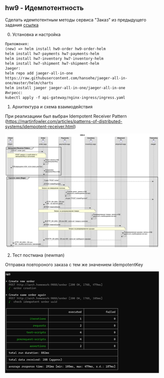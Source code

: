 ## hw9 - Идемпотентность
Сделать идемпотентным методы сервиса "Заказ" из предыдущего задания 
[ссылка](https://github.com/korolevt/otus_microservices_2023/blob/main/hw7/README.md)

0. Установка и настройка
```
Приложения:
(new) => helm install hw9-order hw9-order-helm
helm install hw7-payments hw7-payments-helm
helm install hw7-inventory hw7-inventory-helm
helm install hw7-shipment hw7-shipment-helm
Jaeger:
helm repo add jaeger-all-in-one https://raw.githubusercontent.com/hansehe/jaeger-all-in-one/master/helm/charts
helm install jaeger jaeger-all-in-one/jaeger-all-in-one
Ингресс:
kubectl apply -f api-gateway/nginx-ingress/ingress.yaml
```

1. Архитектура и схема взаимодействия
   
При реализациии был выбран Idempotent Receiver Pattern
(https://martinfowler.com/articles/patterns-of-distributed-systems/idempotent-receiver.html)


![скриншот](pic/schema.jpg)


2. Тест постмана (newman)

Отправка повтороного заказа с тем же значением idempotentKey

![скриншот](pic/newman.jpg)




